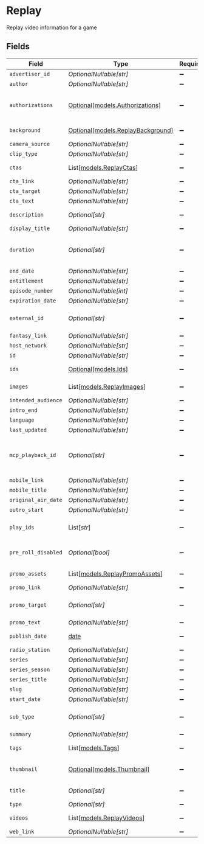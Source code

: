 # Replay

Replay video information for a game


## Fields

| Field                                                                | Type                                                                 | Required                                                             | Description                                                          | Example                                                              |
| -------------------------------------------------------------------- | -------------------------------------------------------------------- | -------------------------------------------------------------------- | -------------------------------------------------------------------- | -------------------------------------------------------------------- |
| `advertiser_id`                                                      | *OptionalNullable[str]*                                              | :heavy_minus_sign:                                                   | N/A                                                                  |                                                                      |
| `author`                                                             | *OptionalNullable[str]*                                              | :heavy_minus_sign:                                                   | N/A                                                                  |                                                                      |
| `authorizations`                                                     | [Optional[models.Authorizations]](../models/authorizations.md)       | :heavy_minus_sign:                                                   | Authorization requirements for different NFL+ tiers                  |                                                                      |
| `background`                                                         | [Optional[models.ReplayBackground]](../models/replaybackground.md)   | :heavy_minus_sign:                                                   | Background metadata                                                  |                                                                      |
| `camera_source`                                                      | *OptionalNullable[str]*                                              | :heavy_minus_sign:                                                   | N/A                                                                  |                                                                      |
| `clip_type`                                                          | *OptionalNullable[str]*                                              | :heavy_minus_sign:                                                   | N/A                                                                  |                                                                      |
| `ctas`                                                               | List[[models.ReplayCtas](../models/replayctas.md)]                   | :heavy_minus_sign:                                                   | Call-to-action buttons                                               |                                                                      |
| `cta_link`                                                           | *OptionalNullable[str]*                                              | :heavy_minus_sign:                                                   | N/A                                                                  |                                                                      |
| `cta_target`                                                         | *OptionalNullable[str]*                                              | :heavy_minus_sign:                                                   | N/A                                                                  |                                                                      |
| `cta_text`                                                           | *OptionalNullable[str]*                                              | :heavy_minus_sign:                                                   | N/A                                                                  |                                                                      |
| `description`                                                        | *Optional[str]*                                                      | :heavy_minus_sign:                                                   | Video description                                                    |                                                                      |
| `display_title`                                                      | *OptionalNullable[str]*                                              | :heavy_minus_sign:                                                   | N/A                                                                  |                                                                      |
| `duration`                                                           | *Optional[str]*                                                      | :heavy_minus_sign:                                                   | Video duration in seconds (as string)                                | 8577                                                                 |
| `end_date`                                                           | *OptionalNullable[str]*                                              | :heavy_minus_sign:                                                   | N/A                                                                  |                                                                      |
| `entitlement`                                                        | *OptionalNullable[str]*                                              | :heavy_minus_sign:                                                   | N/A                                                                  |                                                                      |
| `episode_number`                                                     | *OptionalNullable[int]*                                              | :heavy_minus_sign:                                                   | N/A                                                                  |                                                                      |
| `expiration_date`                                                    | *OptionalNullable[str]*                                              | :heavy_minus_sign:                                                   | N/A                                                                  |                                                                      |
| `external_id`                                                        | *Optional[str]*                                                      | :heavy_minus_sign:                                                   | External identifier for the video                                    |                                                                      |
| `fantasy_link`                                                       | *OptionalNullable[str]*                                              | :heavy_minus_sign:                                                   | N/A                                                                  |                                                                      |
| `host_network`                                                       | *OptionalNullable[str]*                                              | :heavy_minus_sign:                                                   | N/A                                                                  |                                                                      |
| `id`                                                                 | *OptionalNullable[str]*                                              | :heavy_minus_sign:                                                   | N/A                                                                  |                                                                      |
| `ids`                                                                | [Optional[models.Ids]](../models/ids.md)                             | :heavy_minus_sign:                                                   | Related entity identifiers                                           |                                                                      |
| `images`                                                             | List[[models.ReplayImages](../models/replayimages.md)]               | :heavy_minus_sign:                                                   | Associated images                                                    |                                                                      |
| `intended_audience`                                                  | *OptionalNullable[str]*                                              | :heavy_minus_sign:                                                   | N/A                                                                  |                                                                      |
| `intro_end`                                                          | *OptionalNullable[str]*                                              | :heavy_minus_sign:                                                   | N/A                                                                  |                                                                      |
| `language`                                                           | *OptionalNullable[str]*                                              | :heavy_minus_sign:                                                   | N/A                                                                  |                                                                      |
| `last_updated`                                                       | *OptionalNullable[str]*                                              | :heavy_minus_sign:                                                   | N/A                                                                  |                                                                      |
| `mcp_playback_id`                                                    | *Optional[str]*                                                      | :heavy_minus_sign:                                                   | Media Content Platform playback identifier                           |                                                                      |
| `mobile_link`                                                        | *OptionalNullable[str]*                                              | :heavy_minus_sign:                                                   | N/A                                                                  |                                                                      |
| `mobile_title`                                                       | *OptionalNullable[str]*                                              | :heavy_minus_sign:                                                   | N/A                                                                  |                                                                      |
| `original_air_date`                                                  | *OptionalNullable[str]*                                              | :heavy_minus_sign:                                                   | N/A                                                                  |                                                                      |
| `outro_start`                                                        | *OptionalNullable[str]*                                              | :heavy_minus_sign:                                                   | N/A                                                                  |                                                                      |
| `play_ids`                                                           | List[*str*]                                                          | :heavy_minus_sign:                                                   | Associated play identifiers                                          |                                                                      |
| `pre_roll_disabled`                                                  | *Optional[bool]*                                                     | :heavy_minus_sign:                                                   | Whether pre-roll ads are disabled                                    |                                                                      |
| `promo_assets`                                                       | List[[models.ReplayPromoAssets](../models/replaypromoassets.md)]     | :heavy_minus_sign:                                                   | Promotional assets                                                   |                                                                      |
| `promo_link`                                                         | *OptionalNullable[str]*                                              | :heavy_minus_sign:                                                   | N/A                                                                  |                                                                      |
| `promo_target`                                                       | *Optional[str]*                                                      | :heavy_minus_sign:                                                   | Link target for promotional content                                  | _self                                                                |
| `promo_text`                                                         | *OptionalNullable[str]*                                              | :heavy_minus_sign:                                                   | N/A                                                                  |                                                                      |
| `publish_date`                                                       | [date](https://docs.python.org/3/library/datetime.html#date-objects) | :heavy_minus_sign:                                                   | Video publish date                                                   |                                                                      |
| `radio_station`                                                      | *OptionalNullable[str]*                                              | :heavy_minus_sign:                                                   | N/A                                                                  |                                                                      |
| `series`                                                             | *OptionalNullable[str]*                                              | :heavy_minus_sign:                                                   | N/A                                                                  |                                                                      |
| `series_season`                                                      | *OptionalNullable[str]*                                              | :heavy_minus_sign:                                                   | N/A                                                                  |                                                                      |
| `series_title`                                                       | *OptionalNullable[str]*                                              | :heavy_minus_sign:                                                   | N/A                                                                  |                                                                      |
| `slug`                                                               | *OptionalNullable[str]*                                              | :heavy_minus_sign:                                                   | N/A                                                                  |                                                                      |
| `start_date`                                                         | *OptionalNullable[str]*                                              | :heavy_minus_sign:                                                   | N/A                                                                  |                                                                      |
| `sub_type`                                                           | *Optional[str]*                                                      | :heavy_minus_sign:                                                   | Video subtype                                                        | Full Game - Spanish                                                  |
| `summary`                                                            | *OptionalNullable[str]*                                              | :heavy_minus_sign:                                                   | N/A                                                                  |                                                                      |
| `tags`                                                               | List[[models.Tags](../models/tags.md)]                               | :heavy_minus_sign:                                                   | Video tags for categorization                                        |                                                                      |
| `thumbnail`                                                          | [Optional[models.Thumbnail]](../models/thumbnail.md)                 | :heavy_minus_sign:                                                   | Video thumbnail information                                          |                                                                      |
| `title`                                                              | *Optional[str]*                                                      | :heavy_minus_sign:                                                   | Video title                                                          | TNF en Espanol                                                       |
| `type`                                                               | *Optional[str]*                                                      | :heavy_minus_sign:                                                   | Content type                                                         | video                                                                |
| `videos`                                                             | List[[models.ReplayVideos](../models/replayvideos.md)]               | :heavy_minus_sign:                                                   | Associated video content                                             |                                                                      |
| `web_link`                                                           | *OptionalNullable[str]*                                              | :heavy_minus_sign:                                                   | N/A                                                                  |                                                                      |